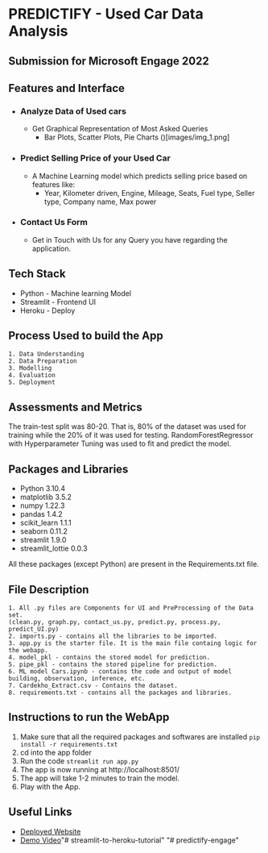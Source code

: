 
# PREDICTIFY - Used Car Data Analysis

## Submission for Microsoft Engage 2022



## Features and Interface

- ### Analyze Data of Used cars
    - Get Graphical Representation of Most Asked Queries
        - Bar Plots, Scatter Plots, Pie Charts
        ()[images/img_1.png]
    
- ### Predict Selling Price of your Used Car
    - A Machine Learning model which predicts selling price based on features like:
        - Year, Kilometer driven, Engine, Mileage, Seats, Fuel type, Seller type, Company name, Max power
- ### Contact Us Form
    - Get in Touch with Us for any Query you have regarding the application.



## Tech Stack

- Python - Machine learning Model
- Streamlit - Frontend UI
- Heroku - Deploy 

## Process Used to build the App

    1. Data Understanding
    2. Data Preparation
    3. Modelling
    4. Evaluation
    5. Deployment
## Assessments and Metrics

The train-test split was 80-20. That is, 80% of the dataset was used for training while the 20% of it was used for testing. RandomForestRegressor with Hyperparameter Tuning was used to fit and predict the model.
## Packages and Libraries

- Python 3.10.4
- matplotlib 3.5.2
- numpy 1.22.3
- pandas 1.4.2
- scikit_learn 1.1.1
- seaborn 0.11.2
- streamlit 1.9.0
- streamlit_lottie 0.0.3

All these packages (except Python) are present in the Requirements.txt file.

## File Description

    1. All .py files are Components for UI and PreProcessing of the Data set.
    (clean.py, graph.py, contact_us.py, predict.py, process.py, predict_UI.py)
    2. imports.py - contains all the libraries to be imported.
    3. app.py is the starter file. It is the main file containg logic for the webapp.
    4. model_pkl - contains the stored model for prediction.
    5. pipe_pkl - contains the stored pipeline for prediction.
    6. ML model Cars.ipynb - contains the code and output of model building, observation, inference, etc.
    7. Cardekho_Extract.csv - Contains the dataset.
    8. requirements.txt - contains all the packages and libraries.
## Instructions to run the WebApp

1. Make sure that all the required packages and softwares are installed
    `pip install -r requirements.txt`
2. cd into the app folder
3. Run the code 
    `streamlit run app.py`
4. The app is now running at http://localhost:8501/ 
5. The app will take 1-2 minutes to train the model.
6. Play with the App.
## Useful Links

- [Deployed Website](link)
- [Demo Video](link)"# streamlit-to-heroku-tutorial" 
"# predictify-engage" 
